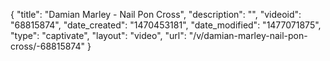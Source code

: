 {
    "title": "Damian Marley - Nail Pon Cross",
    "description": "",
    "videoid": "68815874",
    "date_created": "1470453181",
    "date_modified": "1477071875",
    "type": "captivate",
    "layout": "video",
    "url": "\/v\/damian-marley-nail-pon-cross\/-68815874"
}